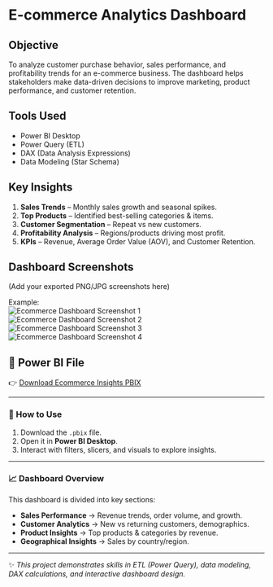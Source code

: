 #  E-commerce Analytics Dashboard

##  Objective
To analyze customer purchase behavior, sales performance, and profitability trends for an e-commerce business. The dashboard helps stakeholders make data-driven decisions to improve marketing, product performance, and customer retention.

##  Tools Used
- Power BI Desktop
- Power Query (ETL)
- DAX (Data Analysis Expressions)
- Data Modeling (Star Schema)

##  Key Insights
1. **Sales Trends** – Monthly sales growth and seasonal spikes.
2. **Top Products** – Identified best-selling categories & items.
3. **Customer Segmentation** – Repeat vs new customers.
4. **Profitability Analysis** – Regions/products driving most profit.
5. **KPIs** – Revenue, Average Order Value (AOV), and Customer Retention.

##  Dashboard Screenshots
(Add your exported PNG/JPG screenshots here)

Example:  
![Ecommerce Dashboard Screenshot 1](ecommerce-1.png)  
![Ecommerce Dashboard Screenshot 2](ecommerce-2.png)  
![Ecommerce Dashboard Screenshot 3](ecommerce-3.png)  
![Ecommerce Dashboard Screenshot 4](ecommerce-4.png)  

## 📂 Power BI File
👉 [Download Ecommerce Insights PBIX](EcommerceInsights.pbix)

---

### 🚀 How to Use
1. Download the `.pbix` file.  
2. Open it in **Power BI Desktop**.  
3. Interact with filters, slicers, and visuals to explore insights.

---

### 📈 Dashboard Overview
This dashboard is divided into key sections:  
- **Sales Performance** → Revenue trends, order volume, and growth.  
- **Customer Analytics** → New vs returning customers, demographics.  
- **Product Insights** → Top products & categories by revenue.  
- **Geographical Insights** → Sales by country/region.  

---

✨ *This project demonstrates skills in ETL (Power Query), data modeling, DAX calculations, and interactive dashboard design.*
